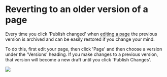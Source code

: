 # Reverting to an older version of a page

Every time you click 'Publish changed' when [editing a page](#adding-content-in-different-sections-of-your-page) the previous version is archived and can be easily restored if you change your mind. 

To do this, first edit your page, then click 'Page' and then choose a version under the 'Versions' heading. If you make changes to a previous version, that version will become a new draft until you click 'Publish Changes'.

<img src="help.php?img=versions.png&amp;halfsize=true" srcset="help.php?img=versions.png 2x"/>
